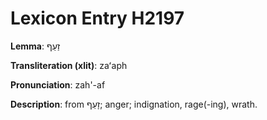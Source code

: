 # Lexicon Entry H2197

**Lemma**: זַעַף

**Transliteration (xlit)**: zaʻaph

**Pronunciation**: zah'-af

**Description**:
from זָעַף; anger; indignation, rage(-ing), wrath.
